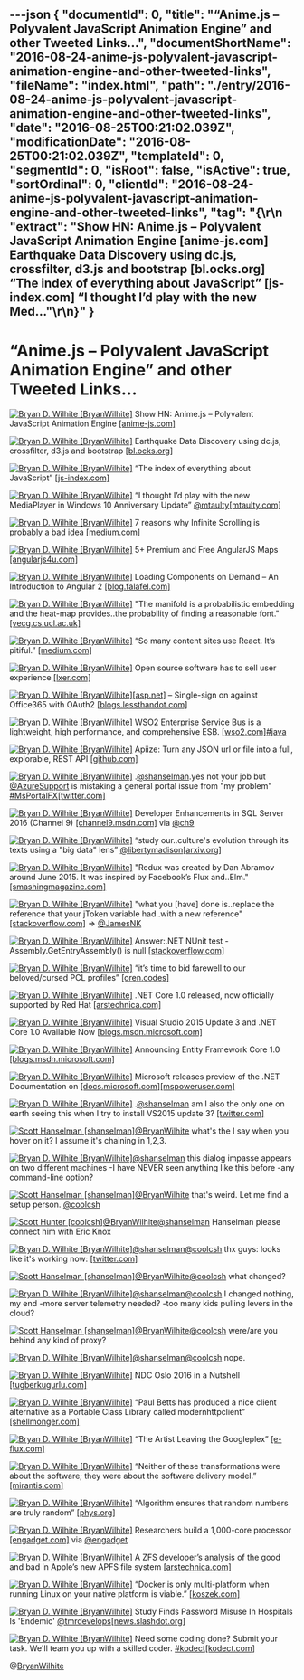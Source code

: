 ---json
{
  "documentId": 0,
  "title": "“Anime.js – Polyvalent JavaScript Animation Engine” and other Tweeted Links…",
  "documentShortName": "2016-08-24-anime-js-polyvalent-javascript-animation-engine-and-other-tweeted-links",
  "fileName": "index.html",
  "path": "./entry/2016-08-24-anime-js-polyvalent-javascript-animation-engine-and-other-tweeted-links",
  "date": "2016-08-25T00:21:02.039Z",
  "modificationDate": "2016-08-25T00:21:02.039Z",
  "templateId": 0,
  "segmentId": 0,
  "isRoot": false,
  "isActive": true,
  "sortOrdinal": 0,
  "clientId": "2016-08-24-anime-js-polyvalent-javascript-animation-engine-and-other-tweeted-links",
  "tag": "{\r\n  \"extract\": \"Show HN: Anime.js – Polyvalent JavaScript Animation Engine [anime-js.com] Earthquake Data Discovery using dc.js, crossfilter, d3.js and bootstrap [bl.ocks.org] “The index of everything about JavaScript” [js-index.com] “I thought I’d play with the new Med...\"\r\n}"
}
---

# “Anime.js – Polyvalent JavaScript Animation Engine” and other Tweeted Links…

[<img alt="Bryan D. Wilhite [BryanWilhite]" src="https://songhay.blob.core.windows.net/shared-social-twitter/BryanWilhite.jpeg">](http://t.co/UNdqV0Z1zz "Bryan D. Wilhite [BryanWilhite]") Show HN: Anime.js – Polyvalent JavaScript Animation Engine [[anime-js.com]](http://anime-js.com/)

[<img alt="Bryan D. Wilhite [BryanWilhite]" src="https://songhay.blob.core.windows.net/shared-social-twitter/BryanWilhite.jpeg">](http://t.co/UNdqV0Z1zz "Bryan D. Wilhite [BryanWilhite]") Earthquake Data Discovery using dc.js, crossfilter, d3.js and bootstrap [[bl.ocks.org]](https://bl.ocks.org/d3noob/6077996)

[<img alt="Bryan D. Wilhite [BryanWilhite]" src="https://songhay.blob.core.windows.net/shared-social-twitter/BryanWilhite.jpeg">](http://t.co/UNdqV0Z1zz "Bryan D. Wilhite [BryanWilhite]") “The index of everything about JavaScript” [[js-index.com]](http://js-index.com/)

[<img alt="Bryan D. Wilhite [BryanWilhite]" src="https://songhay.blob.core.windows.net/shared-social-twitter/BryanWilhite.jpeg">](http://t.co/UNdqV0Z1zz "Bryan D. Wilhite [BryanWilhite]") “I thought I’d play with the new MediaPlayer in Windows 10 Anniversary Update” [@mtaulty](http://twitter.com/mtaulty)[[mtaulty.com]](https://mtaulty.com/2016/06/23/windows-10-anniversary-update-fun-with-composition-and-video/)

[<img alt="Bryan D. Wilhite [BryanWilhite]" src="https://songhay.blob.core.windows.net/shared-social-twitter/BryanWilhite.jpeg">](http://t.co/UNdqV0Z1zz "Bryan D. Wilhite [BryanWilhite]") 7 reasons why Infinite Scrolling is probably a bad idea [[medium.com]](https://medium.com/simple-human/7-reasons-why-infinite-scrolling-is-probably-a-bad-idea-a0139e13c96b)

[<img alt="Bryan D. Wilhite [BryanWilhite]" src="https://songhay.blob.core.windows.net/shared-social-twitter/BryanWilhite.jpeg">](http://t.co/UNdqV0Z1zz "Bryan D. Wilhite [BryanWilhite]") 5+ Premium and Free AngularJS Maps [[angularjs4u.com]](http://www.angularjs4u.com/premium/5-premium-free-angularjs-maps/)

[<img alt="Bryan D. Wilhite [BryanWilhite]" src="https://songhay.blob.core.windows.net/shared-social-twitter/BryanWilhite.jpeg">](http://t.co/UNdqV0Z1zz "Bryan D. Wilhite [BryanWilhite]") Loading Components on Demand – An Introduction to Angular 2 [[blog.falafel.com]](http://blog.falafel.com/loading-components-demand-introduction-angular-2/)

[<img alt="Bryan D. Wilhite [BryanWilhite]" src="https://songhay.blob.core.windows.net/shared-social-twitter/BryanWilhite.jpeg">](http://t.co/UNdqV0Z1zz "Bryan D. Wilhite [BryanWilhite]") "The manifold is a probabilistic embedding and the heat-map provides..the probability of finding a reasonable font." [[vecg.cs.ucl.ac.uk]](http://vecg.cs.ucl.ac.uk/Projects/projects_fonts/projects_fonts.html)

[<img alt="Bryan D. Wilhite [BryanWilhite]" src="https://songhay.blob.core.windows.net/shared-social-twitter/BryanWilhite.jpeg">](http://t.co/UNdqV0Z1zz "Bryan D. Wilhite [BryanWilhite]") “So many content sites use React. It’s pitiful.” [[medium.com]](https://medium.com/@wob/the-sad-state-of-web-development-1603a861d29f)

[<img alt="Bryan D. Wilhite [BryanWilhite]" src="https://songhay.blob.core.windows.net/shared-social-twitter/BryanWilhite.jpeg">](http://t.co/UNdqV0Z1zz "Bryan D. Wilhite [BryanWilhite]") Open source software has to sell user experience [[lxer.com]](http://lxer.com/module/newswire/ext_link.php?rid=231092)

[<img alt="Bryan D. Wilhite [BryanWilhite]" src="https://songhay.blob.core.windows.net/shared-social-twitter/BryanWilhite.jpeg">](http://t.co/UNdqV0Z1zz "Bryan D. Wilhite [BryanWilhite]")[[asp.net]](http://ASP.Net) – Single-sign on against Office365 with OAuth2 [[blogs.lessthandot.com]](http://blogs.lessthandot.com/index.php/webdev/serverprogramming/aspnet/asp-net-single-sign-on-against-office365-with-oauth2/)

[<img alt="Bryan D. Wilhite [BryanWilhite]" src="https://songhay.blob.core.windows.net/shared-social-twitter/BryanWilhite.jpeg">](http://t.co/UNdqV0Z1zz "Bryan D. Wilhite [BryanWilhite]") WSO2 Enterprise Service Bus is a lightweight, high performance, and comprehensive ESB. [[wso2.com]](http://wso2.com/products/enterprise-service-bus/?gclid=CLGwrOS0v80CFU6BfgodQvIFJA)[#java](http://twitter.com/search?q=%23java)

[<img alt="Bryan D. Wilhite [BryanWilhite]" src="https://songhay.blob.core.windows.net/shared-social-twitter/BryanWilhite.jpeg">](http://t.co/UNdqV0Z1zz "Bryan D. Wilhite [BryanWilhite]") Apiize: Turn any JSON url or file into a full, explorable, REST API [[github.com]](https://github.com/lambda2/apiize)

[<img alt="Bryan D. Wilhite [BryanWilhite]" src="https://songhay.blob.core.windows.net/shared-social-twitter/BryanWilhite.jpeg">](http://t.co/UNdqV0Z1zz "Bryan D. Wilhite [BryanWilhite]") .[@shanselman](http://twitter.com/shanselman).yes not your job but [@AzureSupport](http://twitter.com/AzureSupport) is mistaking a general portal issue from "my problem" [#MsPortalFX](http://twitter.com/search?q=%23MsPortalFX)[[twitter.com]](http://twitter.com/BryanWilhite/status/747612241269129216/photo/1)

[<img alt="Bryan D. Wilhite [BryanWilhite]" src="https://songhay.blob.core.windows.net/shared-social-twitter/BryanWilhite.jpeg">](http://t.co/UNdqV0Z1zz "Bryan D. Wilhite [BryanWilhite]") Developer Enhancements in SQL Server 2016 (Channel 9) [[channel9.msdn.com]](https://channel9.msdn.com/Blogs/SQL-Server-2016-Training-Kit/SQL-Server-2016-Developer-Enhancements) via [@ch9](http://twitter.com/ch9)

[<img alt="Bryan D. Wilhite [BryanWilhite]" src="https://songhay.blob.core.windows.net/shared-social-twitter/BryanWilhite.jpeg">](http://t.co/UNdqV0Z1zz "Bryan D. Wilhite [BryanWilhite]") “study our..culture's evolution through its texts using a "big data" lens” [@libertymadison](http://twitter.com/libertymadison)[[arxiv.org]](http://arxiv.org/abs/1606.07772)

[<img alt="Bryan D. Wilhite [BryanWilhite]" src="https://songhay.blob.core.windows.net/shared-social-twitter/BryanWilhite.jpeg">](http://t.co/UNdqV0Z1zz "Bryan D. Wilhite [BryanWilhite]") "Redux was created by Dan Abramov around June 2015. It was inspired by Facebook’s Flux and..Elm." [[smashingmagazine.com]](https://www.smashingmagazine.com/2016/06/an-introduction-to-redux/)

[<img alt="Bryan D. Wilhite [BryanWilhite]" src="https://songhay.blob.core.windows.net/shared-social-twitter/BryanWilhite.jpeg">](http://t.co/UNdqV0Z1zz "Bryan D. Wilhite [BryanWilhite]") "what you [have] done is..replace the reference that your jToken variable had..with a new reference" [[stackoverflow.com]](http://stackoverflow.com/a/38016317/22944?stw=2) => [@JamesNK](http://twitter.com/JamesNK)

[<img alt="Bryan D. Wilhite [BryanWilhite]" src="https://songhay.blob.core.windows.net/shared-social-twitter/BryanWilhite.jpeg">](http://t.co/UNdqV0Z1zz "Bryan D. Wilhite [BryanWilhite]") Answer:.NET NUnit test - Assembly.GetEntryAssembly() is null [[stackoverflow.com]](http://stackoverflow.com/a/21888521/22944?stw=2)

[<img alt="Bryan D. Wilhite [BryanWilhite]" src="https://songhay.blob.core.windows.net/shared-social-twitter/BryanWilhite.jpeg">](http://t.co/UNdqV0Z1zz "Bryan D. Wilhite [BryanWilhite]") “it’s time to bid farewell to our beloved/cursed PCL profiles” [[oren.codes]](https://oren.codes/2016/06/23/portable-is-dead-long-live-netstandard/)

[<img alt="Bryan D. Wilhite [BryanWilhite]" src="https://songhay.blob.core.windows.net/shared-social-twitter/BryanWilhite.jpeg">](http://t.co/UNdqV0Z1zz "Bryan D. Wilhite [BryanWilhite]") .NET Core 1.0 released, now officially supported by Red Hat [[arstechnica.com]](http://arstechnica.com/information-technology/2016/06/net-core-1-0-released-now-officially-supported-by-red-hat/)

[<img alt="Bryan D. Wilhite [BryanWilhite]" src="https://songhay.blob.core.windows.net/shared-social-twitter/BryanWilhite.jpeg">](http://t.co/UNdqV0Z1zz "Bryan D. Wilhite [BryanWilhite]") Visual Studio 2015 Update 3 and .NET Core 1.0 Available Now [[blogs.msdn.microsoft.com]](https://blogs.msdn.microsoft.com/visualstudio/2016/06/27/visual-studio-2015-update-3-and-net-core-1-0-available-now/)

[<img alt="Bryan D. Wilhite [BryanWilhite]" src="https://songhay.blob.core.windows.net/shared-social-twitter/BryanWilhite.jpeg">](http://t.co/UNdqV0Z1zz "Bryan D. Wilhite [BryanWilhite]") Announcing Entity Framework Core 1.0 [[blogs.msdn.microsoft.com]](https://blogs.msdn.microsoft.com/dotnet/2016/06/27/entity-framework-core-1-0-0-available/)

[<img alt="Bryan D. Wilhite [BryanWilhite]" src="https://songhay.blob.core.windows.net/shared-social-twitter/BryanWilhite.jpeg">](http://t.co/UNdqV0Z1zz "Bryan D. Wilhite [BryanWilhite]") Microsoft releases preview of the .NET Documentation on [[docs.microsoft.com]](http://docs.microsoft.com)[[mspoweruser.com]](http://mspoweruser.com/microsoft-releases-preview-net-documentation-docs-microsoft-com/)

[<img alt="Bryan D. Wilhite [BryanWilhite]" src="https://songhay.blob.core.windows.net/shared-social-twitter/BryanWilhite.jpeg">](http://t.co/UNdqV0Z1zz "Bryan D. Wilhite [BryanWilhite]") .[@shanselman](http://twitter.com/shanselman) am I also the only one on earth seeing this when I try to install VS2015 update 3? [[twitter.com]](http://twitter.com/BryanWilhite/status/747878475185299456/photo/1)

[<img alt="Scott Hanselman [shanselman]" src="https://songhay.blob.core.windows.net/shared-social-twitter/shanselman.jpeg">](https://t.co/KWE5X1BBOh "Scott Hanselman [shanselman]")[@BryanWilhite](http://twitter.com/BryanWilhite) what's the I say when you hover on it? I assume it's chaining in 1,2,3.

[<img alt="Bryan D. Wilhite [BryanWilhite]" src="https://songhay.blob.core.windows.net/shared-social-twitter/BryanWilhite.jpeg">](http://t.co/UNdqV0Z1zz "Bryan D. Wilhite [BryanWilhite]")[@shanselman](http://twitter.com/shanselman) this dialog impasse appears on two different machines -I have NEVER seen anything like this before -any command-line option?

[<img alt="Scott Hanselman [shanselman]" src="https://songhay.blob.core.windows.net/shared-social-twitter/shanselman.jpeg">](https://t.co/KWE5X1BBOh "Scott Hanselman [shanselman]")[@BryanWilhite](http://twitter.com/BryanWilhite) that's weird. Let me find a setup person. [@coolcsh](http://twitter.com/coolcsh)

[<img alt="Scott Hunter [coolcsh]" src="https://songhay.blob.core.windows.net/shared-social-twitter/coolcsh.jpg">](https://t.co/EfVIf2O1zT "Scott Hunter [coolcsh]")[@BryanWilhite](http://twitter.com/BryanWilhite)[@shanselman](http://twitter.com/shanselman) Hanselman please connect him with Eric Knox

[<img alt="Bryan D. Wilhite [BryanWilhite]" src="https://songhay.blob.core.windows.net/shared-social-twitter/BryanWilhite.jpeg">](http://t.co/UNdqV0Z1zz "Bryan D. Wilhite [BryanWilhite]")[@shanselman](http://twitter.com/shanselman)[@coolcsh](http://twitter.com/coolcsh) thx guys: looks like it's working now: [[twitter.com]](http://twitter.com/BryanWilhite/status/747997332533182464/photo/1)

[<img alt="Scott Hanselman [shanselman]" src="https://songhay.blob.core.windows.net/shared-social-twitter/shanselman.jpeg">](https://t.co/KWE5X1BBOh "Scott Hanselman [shanselman]")[@BryanWilhite](http://twitter.com/BryanWilhite)[@coolcsh](http://twitter.com/coolcsh) what changed?

[<img alt="Bryan D. Wilhite [BryanWilhite]" src="https://songhay.blob.core.windows.net/shared-social-twitter/BryanWilhite.jpeg">](http://t.co/UNdqV0Z1zz "Bryan D. Wilhite [BryanWilhite]")[@shanselman](http://twitter.com/shanselman)[@coolcsh](http://twitter.com/coolcsh) I changed nothing, my end -more server telemetry needed? -too many kids pulling levers in the cloud?

[<img alt="Scott Hanselman [shanselman]" src="https://songhay.blob.core.windows.net/shared-social-twitter/shanselman.jpeg">](https://t.co/KWE5X1BBOh "Scott Hanselman [shanselman]")[@BryanWilhite](http://twitter.com/BryanWilhite)[@coolcsh](http://twitter.com/coolcsh) were/are you behind any kind of proxy?

[<img alt="Bryan D. Wilhite [BryanWilhite]" src="https://songhay.blob.core.windows.net/shared-social-twitter/BryanWilhite.jpeg">](http://t.co/UNdqV0Z1zz "Bryan D. Wilhite [BryanWilhite]")[@shanselman](http://twitter.com/shanselman)[@coolcsh](http://twitter.com/coolcsh) nope.

[<img alt="Bryan D. Wilhite [BryanWilhite]" src="https://songhay.blob.core.windows.net/shared-social-twitter/BryanWilhite.jpeg">](http://t.co/UNdqV0Z1zz "Bryan D. Wilhite [BryanWilhite]") NDC Oslo 2016 in a Nutshell [[tugberkugurlu.com]](http://www.tugberkugurlu.com/archive/ndc-oslo-2016-in-a-nutshell)

[<img alt="Bryan D. Wilhite [BryanWilhite]" src="https://songhay.blob.core.windows.net/shared-social-twitter/BryanWilhite.jpeg">](http://t.co/UNdqV0Z1zz "Bryan D. Wilhite [BryanWilhite]") “Paul Betts has produced a nice client alternative as a Portable Class Library called modernhttpclient” [[shellmonger.com]](https://shellmonger.com/2016/06/23/using-modernhttpclient-with-azure-mobile-apps/)

[<img alt="Bryan D. Wilhite [BryanWilhite]" src="https://songhay.blob.core.windows.net/shared-social-twitter/BryanWilhite.jpeg">](http://t.co/UNdqV0Z1zz "Bryan D. Wilhite [BryanWilhite]") “The Artist Leaving the Googleplex” [[e-flux.com]](http://www.e-flux.com/journal/the-artist-leaving-the-googleplex/)

[<img alt="Bryan D. Wilhite [BryanWilhite]" src="https://songhay.blob.core.windows.net/shared-social-twitter/BryanWilhite.jpeg">](http://t.co/UNdqV0Z1zz "Bryan D. Wilhite [BryanWilhite]") “Neither of these transformations were about the software; they were about the software delivery model.” [[mirantis.com]](https://www.mirantis.com/blog/infrastructure-software-is-dead/)

[<img alt="Bryan D. Wilhite [BryanWilhite]" src="https://songhay.blob.core.windows.net/shared-social-twitter/BryanWilhite.jpeg">](http://t.co/UNdqV0Z1zz "Bryan D. Wilhite [BryanWilhite]") “Algorithm ensures that random numbers are truly random” [[phys.org]](http://phys.org/news/2016-06-algorithm-random.html)

[<img alt="Bryan D. Wilhite [BryanWilhite]" src="https://songhay.blob.core.windows.net/shared-social-twitter/BryanWilhite.jpeg">](http://t.co/UNdqV0Z1zz "Bryan D. Wilhite [BryanWilhite]") Researchers build a 1,000-core processor [[engadget.com]](https://www.engadget.com/2016/06/19/researchers-build-1000-core-processor/) via [@engadget](http://twitter.com/engadget)

[<img alt="Bryan D. Wilhite [BryanWilhite]" src="https://songhay.blob.core.windows.net/shared-social-twitter/BryanWilhite.jpeg">](http://t.co/UNdqV0Z1zz "Bryan D. Wilhite [BryanWilhite]") A ZFS developer’s analysis of the good and bad in Apple’s new APFS file system [[arstechnica.com]](http://arstechnica.com/apple/2016/06/a-zfs-developers-analysis-of-the-good-and-bad-in-apples-new-apfs-file-system/)

[<img alt="Bryan D. Wilhite [BryanWilhite]" src="https://songhay.blob.core.windows.net/shared-social-twitter/BryanWilhite.jpeg">](http://t.co/UNdqV0Z1zz "Bryan D. Wilhite [BryanWilhite]") “Docker is only multi-platform when running Linux on your native platform is viable.” [[koszek.com]](http://www.koszek.com/blog/2016/06/27/what-docker-really-is/#.V3Fbbj4VeQk.hackernews)

[<img alt="Bryan D. Wilhite [BryanWilhite]" src="https://songhay.blob.core.windows.net/shared-social-twitter/BryanWilhite.jpeg">](http://t.co/UNdqV0Z1zz "Bryan D. Wilhite [BryanWilhite]") Study Finds Password Misuse In Hospitals Is 'Endemic' [@tmrdevelops](http://twitter.com/tmrdevelops)[[news.slashdot.org]](https://news.slashdot.org/story/16/06/24/0539223/study-finds-password-misuse-in-hospitals-is-endemic?utm_source=feedly1.0mainlinkanon&utm_medium=feed)

[<img alt="Bryan D. Wilhite [BryanWilhite]" src="https://songhay.blob.core.windows.net/shared-social-twitter/BryanWilhite.jpeg">](http://t.co/UNdqV0Z1zz "Bryan D. Wilhite [BryanWilhite]") Need some coding done? Submit your task. We'll team you up with a skilled coder. [#kodect](http://twitter.com/search?q=%23kodect)[[kodect.com]](https://kodect.com/)

@[BryanWilhite](https://twitter.com/BryanWilhite)
